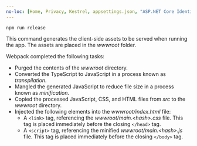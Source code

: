 ```yaml
---
no-loc: [Home, Privacy, Kestrel, appsettings.json, "ASP.NET Core Identity", cookie, Cookie, Blazor, "Blazor Server", "Blazor WebAssembly", "Identity", "Let's Encrypt", Razor, SignalR]
---
```

```console
npm run release
```

This command generates the client-side assets to be served when running the app. The assets are placed in the *wwwroot* folder.

Webpack completed the following tasks:

* Purged the contents of the *wwwroot* directory.
* Converted the TypeScript to JavaScript in a process known as *transpilation*.
* Mangled the generated JavaScript to reduce file size in a process known as *minification*.
* Copied the processed JavaScript, CSS, and HTML files from *src* to the *wwwroot* directory.
* Injected the following elements into the *wwwroot/index.html* file:
  * A `<link>` tag, referencing the *wwwroot/main.\<hash\>.css* file. This tag is placed immediately before the closing `</head>` tag.
  * A `<script>` tag, referencing the minified *wwwroot/main.\<hash\>.js* file. This tag is placed immediately before the closing `</body>` tag.